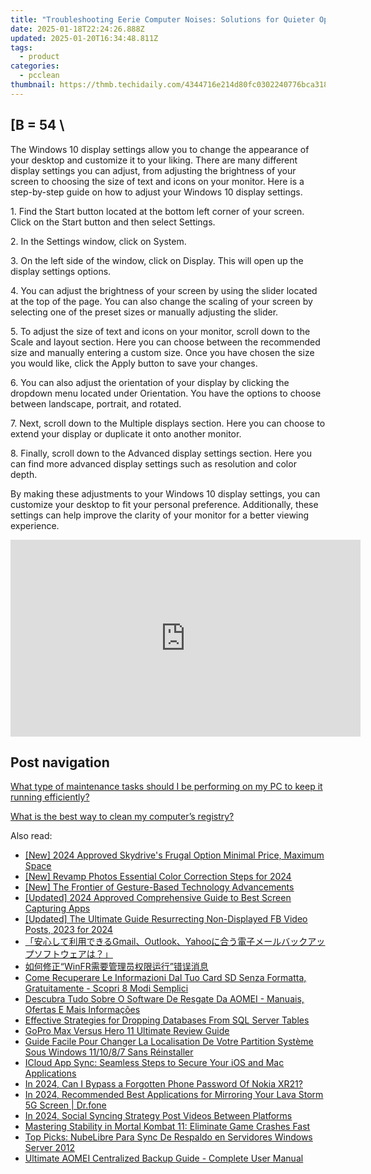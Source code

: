 ```yaml
---
title: "Troubleshooting Eerie Computer Noises: Solutions for Quieter Operation with YL Software Insights"
date: 2025-01-18T22:24:26.888Z
updated: 2025-01-20T16:34:48.811Z
tags:
  - product
categories:
  - pcclean
thumbnail: https://thmb.techidaily.com/4344716e214d80fc0302240776bca3183fcb221b8492651a99a24a405c1e3fa0.jpg
---
```


## \[B = 54 \

The Windows 10 display settings allow you to change the appearance of your desktop and customize it to your liking. There are many different display settings you can adjust, from adjusting the brightness of your screen to choosing the size of text and icons on your monitor. Here is a step-by-step guide on how to adjust your Windows 10 display settings. 

1\. Find the Start button located at the bottom left corner of your screen. Click on the Start button and then select Settings.

2\. In the Settings window, click on System.

3\. On the left side of the window, click on Display. This will open up the display settings options. 

4\. You can adjust the brightness of your screen by using the slider located at the top of the page. You can also change the scaling of your screen by selecting one of the preset sizes or manually adjusting the slider.

5\. To adjust the size of text and icons on your monitor, scroll down to the Scale and layout section. Here you can choose between the recommended size and manually entering a custom size. Once you have chosen the size you would like, click the Apply button to save your changes.

6\. You can also adjust the orientation of your display by clicking the dropdown menu located under Orientation. You have the options to choose between landscape, portrait, and rotated.

7\. Next, scroll down to the Multiple displays section. Here you can choose to extend your display or duplicate it onto another monitor.

8\. Finally, scroll down to the Advanced display settings section. Here you can find more advanced display settings such as resolution and color depth. 

By making these adjustments to your Windows 10 display settings, you can customize your desktop to fit your personal preference. Additionally, these settings can help improve the clarity of your monitor for a better viewing experience.

<!-- affiliate ads begin -->
<iframe width="560" height="315" src="https://www.youtube.com/embed/it8VkxDUdAc?si=ef6VZWR7kW4P9ikh" title="YouTube video player" frameborder="0" allow="accelerometer; autoplay; clipboard-write; encrypted-media; gyroscope; picture-in-picture; web-share" referrerpolicy="strict-origin-when-cross-origin" allowfullscreen></iframe>
<!-- affiliate ads end -->

## Post navigation

[What type of maintenance tasks should I be performing on my PC to keep it running efficiently?](https://tools.techidaily.com/pcclean/products/)

[What is the best way to clean my computer’s registry?](https://tools.techidaily.com/pcclean/products/)

<ins class="adsbygoogle"
     style="display:block"
     data-ad-format="autorelaxed"
     data-ad-client="ca-pub-7571918770474297"
     data-ad-slot="1223367746"></ins>

<ins class="adsbygoogle"
     style="display:block"
     data-ad-client="ca-pub-7571918770474297"
     data-ad-slot="8358498916"
     data-ad-format="auto"
     data-full-width-responsive="true"></ins>

<span class="atpl-alsoreadstyle">Also read:</span>
<div><ul>
<li><a href="https://article-posts.techidaily.com/new-2024-approved-skydrives-frugal-option-minimal-price-maximum-space/"><u>[New] 2024 Approved Skydrive's Frugal Option Minimal Price, Maximum Space</u></a></li>
<li><a href="https://article-files.techidaily.com/new-revamp-photos-essential-color-correction-steps-for-2024/"><u>[New] Revamp Photos Essential Color Correction Steps for 2024</u></a></li>
<li><a href="https://some-approaches.techidaily.com/new-the-frontier-of-gesture-based-technology-advancements/"><u>[New] The Frontier of Gesture-Based Technology Advancements</u></a></li>
<li><a href="https://on-screen-recording.techidaily.com/updated-2024-approved-comprehensive-guide-to-best-screen-capturing-apps/"><u>[Updated] 2024 Approved Comprehensive Guide to Best Screen Capturing Apps</u></a></li>
<li><a href="https://facebook-clips.techidaily.com/updated-the-ultimate-guide-resurrecting-non-displayed-fb-video-posts-2023-for-2024/"><u>[Updated] The Ultimate Guide Resurrecting Non-Displayed FB Video Posts, 2023 for 2024</u></a></li>
<li><a href="https://win-cloud.techidaily.com/1728493950018-gmailoutlookyahoo/"><u>「安心して利用できるGmail、Outlook、Yahooに合う電子メールバックアップソフトウェアは？」</u></a></li>
<li><a href="https://win-cloud.techidaily.com/1728499659031-winfr/"><u>如何修正“WinFR需要管理员权限运行”错误消息</u></a></li>
<li><a href="https://win-cloud.techidaily.com/come-recuperare-le-informazioni-dal-tuo-card-sd-senza-formatta-gratuitamente-scopri-8-modi-semplici/"><u>Come Recuperare Le Informazioni Dal Tuo Card SD Senza Formatta, Gratuitamente - Scopri 8 Modi Semplici</u></a></li>
<li><a href="https://win-cloud.techidaily.com/descubra-tudo-sobre-o-software-de-resgate-da-aomei-manuais-ofertas-e-mais-informacoes/"><u>Descubra Tudo Sobre O Software De Resgate Da AOMEI - Manuais, Ofertas E Mais Informações</u></a></li>
<li><a href="https://win-cloud.techidaily.com/effective-strategies-for-dropping-databases-from-sql-server-tables/"><u>Effective Strategies for Dropping Databases From SQL Server Tables</u></a></li>
<li><a href="https://extra-hints.techidaily.com/gopro-max-versus-hero-11-ultimate-review-guide/"><u>GoPro Max Versus Hero 11 Ultimate Review Guide</u></a></li>
<li><a href="https://win-cloud.techidaily.com/guide-facile-pour-changer-la-localisation-de-votre-partition-systeme-sous-windows-111087-sans-reinstaller/"><u>Guide Facile Pour Changer La Localisation De Votre Partition Système Sous Windows 11/10/8/7 Sans Réinstaller</u></a></li>
<li><a href="https://win-cloud.techidaily.com/icloud-app-sync-seamless-steps-to-secure-your-ios-and-mac-applications/"><u>ICloud App Sync: Seamless Steps to Secure Your iOS and Mac Applications</u></a></li>
<li><a href="https://easy-unlock-android.techidaily.com/in-2024-can-i-bypass-a-forgotten-phone-password-of-nokia-xr21-by-drfone-android/"><u>In 2024, Can I Bypass a Forgotten Phone Password Of Nokia XR21?</u></a></li>
<li><a href="https://screen-mirror.techidaily.com/in-2024-recommended-best-applications-for-mirroring-your-lava-storm-5g-screen-drfone-by-drfone-android/"><u>In 2024, Recommended Best Applications for Mirroring Your Lava Storm 5G Screen | Dr.fone</u></a></li>
<li><a href="https://twitter-videos.techidaily.com/in-2024-social-syncing-strategy-post-videos-between-platforms/"><u>In 2024, Social Syncing Strategy Post Videos Between Platforms</u></a></li>
<li><a href="https://program-issues.techidaily.com/mastering-stability-in-mortal-kombat-11-eliminate-game-crashes-fast/"><u>Mastering Stability in Mortal Kombat 11: Eliminate Game Crashes Fast</u></a></li>
<li><a href="https://win-cloud.techidaily.com/top-picks-nubelibre-para-sync-de-respaldo-en-servidores-windows-server-2012/"><u>Top Picks: NubeLibre Para Sync De Respaldo en Servidores Windows Server 2012</u></a></li>
<li><a href="https://win-cloud.techidaily.com/ultimate-aomei-centralized-backup-guide-complete-user-manual/"><u>Ultimate AOMEI Centralized Backup Guide - Complete User Manual</u></a></li>
</ul></div>

